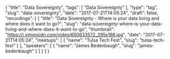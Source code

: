 {
  "title": "Data Sovereignty",
  "tags": [
    "Data Sovereignty"
  ],
  "type": "tag",
  "slug": "data-sovereignty",
  "date": "2017-07-21T14:05:24",
  "draft": false,
  "recordings": [
    {
      "title": "Data Sovereignty - Where is your data living and where does it want to go?",
      "slug": "data-sovereignty-where-is-your-data-living-and-where-does-it-want-to-go",
      "thumbnail": "https://i.vimeocdn.com/video/650633572_295x166.jpg",
      "date": "2017-07-21T14:05:24",
      "meetups": [
        {
          "name": "Tulsa Tech Fest",
          "slug": "tulsa-tech-fest"
        }
      ],
      "speakers": [
        {
          "name": "James Bedenbaugh",
          "slug": "james-bedenbaugh"
        }
      ]
    }
  ]
}